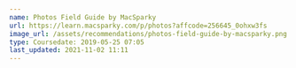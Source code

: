 ```yaml
---
name: Photos Field Guide by MacSparky
url: https://learn.macsparky.com/p/photos?affcode=256645_0ohxw3fs
image_url: /assets/recommendations/photos-field-guide-by-macsparky.png
type: Coursedate: 2019-05-25 07:05
last_updated: 2021-11-02 11:11
---
```

